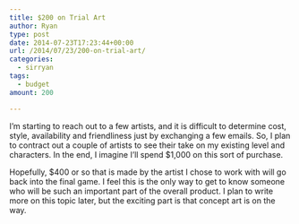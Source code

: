 ```yaml
---
title: $200 on Trial Art
author: Ryan
type: post
date: 2014-07-23T17:23:44+00:00
url: /2014/07/23/200-on-trial-art/
categories:
  - sirryan
tags:
  - budget
amount: 200

---
```

I&#8217;m starting to reach out to a few artists, and it is difficult to determine cost, style, availability and friendliness just by exchanging a few emails. So, I plan to contract out a couple of artists to see their take on my existing level and characters. In the end, I imagine I&#8217;ll spend $1,000 on this sort of purchase.

<!--more-->

Hopefully, $400 or so that is made by the artist I chose to work with will go back into the final game. I feel this is the only way to get to know someone who will be such an important part of the overall product. I plan to write more on this topic later, but the exciting part is that concept art is on the way.